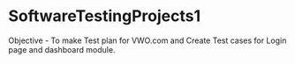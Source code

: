 # SoftwareTestingProjects1
Objective - To make Test plan for VWO.com and Create Test cases for Login page and dashboard module.
